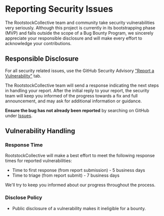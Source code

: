 # Reporting Security Issues

The RootstockCollective team and community take security vulnerabilities very seriously. Although this project is
currently in its bootstrapping phase (MVP) and falls outside the scope of a Bug Bounty Program, we sincerely appreciate
your responsible disclosure and will make every effort to acknowledge your contributions.

## Responsible Disclosure

For all security related issues, use the GitHub Security Advisory
["Report a Vulnerability"](https://github.com/rootstockcollective/collective-rewards-sc/security/advisories/new) tab.

The RootstockCollective team will send a response indicating the next steps in handling your report. After the initial
reply to your report, the security team will keep you informed of the progress towards a fix and full announcement, and
may ask for additional information or guidance.

**Ensure the bug has not already been reported** by searching on GitHub under
[Issues](https://github.com/rootstockcollective/collective-rewards-sc/issues).

## Vulnerability Handling

### Response Time

RootstockCollective will make a best effort to meet the following response times for reported vulnerabilities:

- Time to first response (from report submission) - 5 business days
- Time to triage (from report submit) - 7 business days

We'll try to keep you informed about our progress throughout the process.

### Disclose Policy

- Public disclosure of a vulnerability makes it ineligible for a bounty.

